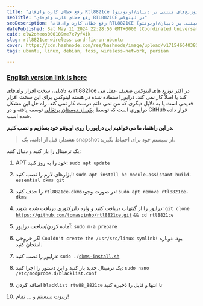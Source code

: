 ```yaml
---
title: "رفع خطای کارت وای‌فای Rtl8821ce در لینوکس دبیان/اوبونتو (و سایر توزیع‌های مبتنی بر دبیان/اوبونتو)"
seoTitle: "رفع خطای کارت وای‌فای RTL8821CE در لینوکس"
seoDescription: "رفع خطای کارت وای‌فای RTL8821CE در لینوکس دبیان/اوبونتو (و سایر توزیع‌های مبتنی بر دبیان/اوبونتو) "
datePublished: Sat May 11 2024 22:28:56 GMT+0000 (Coordinated Universal Time)
cuid: clw2oheos000109me7x7yf4ik
slug: rtl8821ce-wireless-card-fix-on-ubuntu
cover: https://cdn.hashnode.com/res/hashnode/image/upload/v1715466403812/212049da-3fd4-4bb1-9e4f-c6e30f1cc2d2.avif
tags: ubuntu, linux, debian, foss, wireless-network, persian

---
```


### [English version link is here](https://note.al1almasi.ir/rtl8821ce-wireless-card-fix-on-ubuntu)

به دلایلی، سخت افزار وای‌فای rtl8821ce در اکثر توزیع های لینوکس ضعیف عمل می کند یا اصلاً کار نمی کند. درایور استفاده شده در هسته لینوکس برای این سخت افزار قدیمی است یا به دلایل دیگری که من نمی دانم درست کار نمی کند. راه حل این مشکل درایوری است که توسط [یکی از دوستان پرتغالی](https://github.com/tomaspinho) توسعه یافته و در GitHub قرار داده شده است.

**در این راهنما، ما می‌خواهیم این درایور را روی اوبونتو خود بسازیم و نصب کنیم.**

> هشدار: قبل از ادامه، یک snapshot از سیستم خود برای احتیاط بگیرید.

یک ترمینال را باز کنید و دنبال کنید:

1. APT خود را به روز کنید: `sudo apt update`
    
2. ابزارهای لازم را نصب کنید: `sudo apt install bc module-assistant build-essential dkms git`
    
3. را حذف کنید `rtl8821ce-dkms`در صورت وجود: `sudo apt remove rtl8821ce-dkms`
    
4. درایور را از گیتهاب دریافت کنید و وارد دایرکتوری دریافت شده شوید: `git clone` [`https://github.com/tomaspinho/rtl8821ce.git`](https://github.com/tomaspinho/rtl8821ce.git) `&& cd rtl8821ce`
    
5. آماده کردن/ساخت درایور: `sudo m-a prepare`
    
6. اگر خروجی `Couldn't create the /usr/src/linux symlink!` بود، دوباره امتحان کنید.
    
7. درایور را نصب کنید: `sudo ./`[`dkms-install.sh`](http://dkms-install.sh)
    
8. یک ترمینال جدید باز کنید و این دستور را اجرا کنید: `sudo nano /etc/modprobe.d/blacklist.conf`
    
9. اضافه کردن `blacklist rtw88_8821ce` تا انتها و فایل را ذخیره کنید
    
10. ریبوت سیستم و ... تمام!